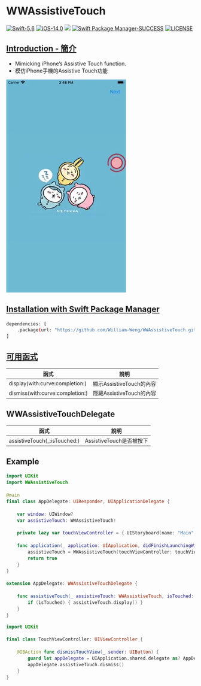 # WWAssistiveTouch

[![Swift-5.6](https://img.shields.io/badge/Swift-5.6-orange.svg?style=flat)](https://developer.apple.com/swift/) [![iOS-14.0](https://img.shields.io/badge/iOS-14.0-pink.svg?style=flat)](https://developer.apple.com/swift/) ![](https://img.shields.io/github/v/tag/William-Weng/WWAssistiveTouch) [![Swift Package Manager-SUCCESS](https://img.shields.io/badge/Swift_Package_Manager-SUCCESS-blue.svg?style=flat)](https://developer.apple.com/swift/) [![LICENSE](https://img.shields.io/badge/LICENSE-MIT-yellow.svg?style=flat)](https://developer.apple.com/swift/)

## [Introduction - 簡介](https://swiftpackageindex.com/William-Weng)
- Mimicking iPhone’s Assistive Touch function.
- 模仿iPhone手機的Assistive Touch功能

![WWAssistiveTouch](./Example.webp)

## [Installation with Swift Package Manager](https://medium.com/彼得潘的-swift-ios-app-開發問題解答集/使用-spm-安裝第三方套件-xcode-11-新功能-2c4ffcf85b4b)
```bash
dependencies: [
    .package(url: "https://github.com/William-Weng/WWAssistiveTouch.git", .upToNextMajor(from: "1.0.2"))
]
```

## [可用函式](https://ezgif.com/video-to-webp)
|函式|說明|
|-|-|
|display(with:curve:completion:)|顯示AssistiveTouch的內容|
|dismiss(with:curve:completion:)|隱藏AssistiveTouch的內容|

## WWAssistiveTouchDelegate
|函式|說明|
|-|-|
|assistiveTouch(_:isTouched:)|AssistiveTouch是否被按下|

## Example
```swift
import UIKit
import WWAssistiveTouch

@main
final class AppDelegate: UIResponder, UIApplicationDelegate {
    
    var window: UIWindow?
    var assistiveTouch: WWAssistiveTouch!
    
    private lazy var touchViewController = { UIStoryboard(name: "Main", bundle: nil).instantiateViewController(withIdentifier: "Touch") }()
    
    func application(_ application: UIApplication, didFinishLaunchingWithOptions launchOptions: [UIApplication.LaunchOptionsKey: Any]?) -> Bool {
        assistiveTouch = WWAssistiveTouch(touchViewController: touchViewController, icon: UIImage(named: "Rec"), delegate: nil)
        return true
    }
}

extension AppDelegate: WWAssistiveTouchDelegate {
    
    func assistiveTouch(_ assistiveTouch: WWAssistiveTouch, isTouched: Bool) {
        if (isTouched) { assistiveTouch.display() }
    }
}
```
```swift
import UIKit

final class TouchViewController: UIViewController {
    
    @IBAction func dismissTouchView(_ sender: UIButton) {
        guard let appDelegate = UIApplication.shared.delegate as? AppDelegate else { return }
        appDelegate.assistiveTouch.dismiss()
    }
}
```
